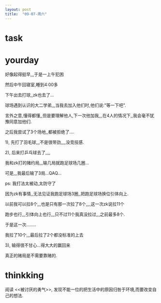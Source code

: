 ```yaml
---
layout: post
title:  "09-07-周六"
---
```


# task





 

# yourday



好像起得挺早,,,于是一上午犯困

然后中午回寝室,睡到4:00多



下午出去打球,,zk也去了...

球场遇到认识的大二学弟,,,当我去加入他们时,他们说:"等一下吧".

言外之意,懂得都懂,,但是要理解他人,下一次他加我,,,在4人的情况下,,我会毫不犹豫同意加他们.

之后我尝试了3个场地,,都被拒绝了....



1), 先打了羽毛球,,,不是很带劲,,,,没竞技感.

2), 后来打乒乓球去了,,,,

我和zk打的赌约局,,,输几局就跑足球场几圈...

可是,,,我最后输了3局...QAQ...

ps: 我打法太被动,太防守了

因为zk有事情,,无法见证我跑足球场3圈,,把跑足球场换位引体向上.

以前我可以拉8个,,,也是只有那一次拉了8个,,,,这一次zk说拉11个

跑步也行,,,引体向上也行,,,只不过11个我真没拉过,,,之前最多8个.

于是这一次........

我拉了10个,,,最后拉了2个都没标准的上去

3), 输得很不甘心...得大大的赢回来

真正的赌局是不需要靠赌的.



# thinkking

阅读 <<被讨厌的勇气>>, 发现不能一位的把生活中的原因归咎于环境,而要改变自己的想法.



